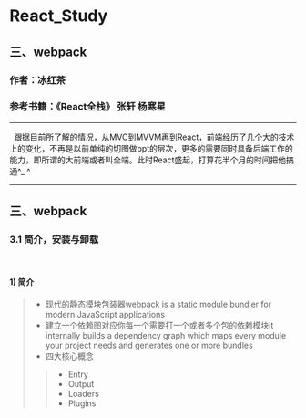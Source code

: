 # React_Study
        
## 三、webpack
        

### 作者：冰红茶  
### 参考书籍：《React全栈》 张轩 杨寒星   
        
------    
        

        
   跟据目前所了解的情况，从MVC到MVVM再到React，前端经历了几个大的技术上的变化，不再是以前单纯的切图做ppt的层次，更多的需要同时具备后端工作的能力，即所谓的大前端或者叫全端。此时React盛起，打算花半个月的时间把他搞通^_ ^  
        
------      
        
        
<h2 id='3'>三、webpack</h2>
<h3 id='3.1'>3.1 简介，安装与卸载</h3>  
        
#### 1) 简介
> -  现代的静态模块包装器webpack is a static module bundler for modern JavaScript applications
> -  建立一个依赖图对应你每一个需要打一个或者多个包的依赖模块it internally builds a dependency graph which maps every module your project needs and generates one or more bundles 
> - 四大核心概念
>> - Entry
>> - Output
>> - Loaders
>> - Plugins